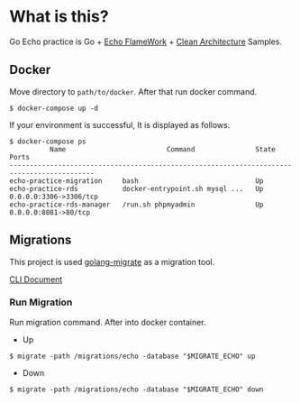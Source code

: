 # What is this?
Go Echo practice is Go + [Echo FlameWork](https://github.com/labstack/echo) + [Clean Architecture](https://blog.cleancoder.com/uncle-bob/2012/08/13/the-clean-architecture.html) Samples.

## Docker
Move directory to ```path/to/docker```. After that run docker command.

```
$ docker-compose up -d
``` 

If your environment is successful, It is displayed as follows.

```
$ docker-compose ps
          Name                         Command               State           Ports
-------------------------------------------------------------------------------------------
echo-practice-migration     bash                             Up
echo-practice-rds           docker-entrypoint.sh mysql ...   Up      0.0.0.0:3306->3306/tcp
echo-practice-rds-manager   /run.sh phpmyadmin               Up      0.0.0.0:8081->80/tcp
```

## Migrations
This project is used [golang-migrate](https://github.com/golang-migrate/migrate) as a migration tool.

[CLI Document](https://github.com/golang-migrate/migrate/tree/master/cmd/migrate)

### Run Migration
Run migration command. After into docker container.

- Up
```
$ migrate -path /migrations/echo -database "$MIGRATE_ECHO" up
```

- Down
```
$ migrate -path /migrations/echo -database "$MIGRATE_ECHO" down
```